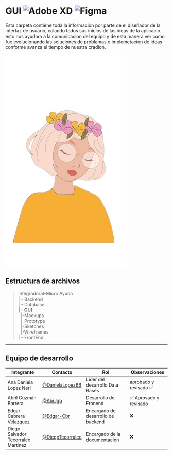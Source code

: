 # GUI  ![Adobe XD](https://img.shields.io/badge/Adobe%20XD-470137?style=for-the-badge&logo=Adobe%20XD&logoColor=#FF61F6) ![Figma](https://img.shields.io/badge/Figma-F24E1E?style=for-the-badge&logo=figma&logoColor=white)
Esta carpeta contiene toda la informacion por parte de el diseñador de la interfaz de usuario, colando todos sus inicios de las ideas de la aplicacio. esto nos ayudara a la comunicacion del equipo y de esta manera ver como fue evolucionando las soluciones de problamas o implemetacion de ideas conforme avanza el tiempo de nuestra cradion. 

![LOGO](/FrontEnd/Assets/Logo1.png)

## Estructura de archivos 
>IntegradoraI-Micro Ayuda <br>
>| - Backend <br>
>| - Database <br>
>**| - GUI** <br>
>&nbsp;&nbsp;|-Mockups <br>
>&nbsp;&nbsp;|-Prototype  <br>
>&nbsp;&nbsp;|-Sketches <br>
>&nbsp;&nbsp;|-Wireframes <br>
>| - FrontEnd 


---
## Equipo de desarrollo
|Integrante|Contacto|Rol|Observaciones|
|----------|--------|-----------|----------|
|Ana Daniela Lopez Neri|[@DanielaLopez66](https://github.com/DanielaLopez66)| Lider del desarrollo Data Bases|aprobado y revisado ✅|
|Abril Guzmán Barrera|[@Abrilgb](https://github.com/Abrilgb)|Desarrollo de Fronend|✅ Aprovado y revisado|
| Edgar Cabrera Velazquez| [@Edgar-Cbr](https://github.com/Edgar-Cbr)| Encargado de desarrollo de backend|❌ |
|Diego Salvador Tecorralco Martinez| [@DiegoTecorralco](https://github.com/DiegoTecorralco)| Encargado de la documentacion|❌|





